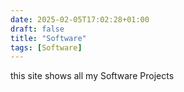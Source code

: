 ```yaml
---
date: 2025-02-05T17:02:28+01:00
draft: false
title: "Software"
tags: [Software]
---
```


this site shows all my Software Projects
